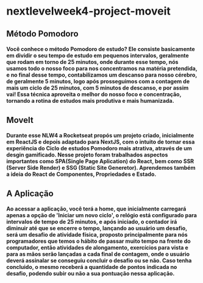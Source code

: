 # nextlevelweek4-project-moveit
## Método Pomodoro</h1>
#### Você conhece o método Pomodoro de estudo? Ele consiste basicamente em dividir o seu tempo de estudo em pequenos intervalos, geralmente que rodam em torno de 25 minutos, onde durante esse tempo, nós usamos todo o nosso foco para nos concentramos na matéria pretendida, e no final desse tempo, contabilizamos um descanso para nosso cérebro, de geralmente 5 minutos, logo após prosseguimos com a contagem de mais um ciclo de 25 minutos, com 5 minutos de descanso, e por assim vai! Essa técnica aproveita o melhor do nosso foco e concentração, tornando a rotina de estudos mais produtiva e mais humanizada.

## MoveIt
#### Durante esse NLW4 a Rocketseat propós um projeto criado, inicialmente em ReactJS e depois adaptado para NextJS, com o intuito de tornar essa experiência do Ciclo de estudos Pomodoro mais atrativa, através de um desgin gamificado. Nesse projeto foram trabalhados aspectos importantes como SPA(Single Page Aplication) do React, bem como SSR (Server Side Render) e SSG (Static Site Generetor). Aprendemos também a ideia do React de Componentes, Propriedades e Estado.

## A Aplicação
#### Ao acessar a aplicação, você terá a home, que inicialmente carregará apenas a opção de 'Iniciar um novo ciclo', o relógio está configurado para intervalos de tempo de 25 minutos, e após iniciado, o contador irá diminuir até que se encerre o tempo, lançando ao usuário um desafio, será um desafio de atividade física, proposto principalmente para nós programadores que temos o hábito de passar muito tempo na frente do computador, então atividades de alongamento, exercícios para vista e para as mãos serão lançadas a cada final de contagem, onde o usuário deverá assinalar se conseguiu concluir o desafio ou se não. Caso tenha concluido, o mesmo receberá a quantidade de pontos indicada no desafio, podendo subir ou não a sua pontuação nessa aplicação.
